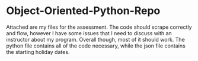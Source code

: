 # Object-Oriented-Python-Repo
Attached are my files for the assessment.
The code should scrape correctly and flow, however I have some issues that I need to discuss with an instructor about my program. 
Overall though, most of it should work. 
The python file contains all of the code necessary, while the json file contains the starting holiday dates.
